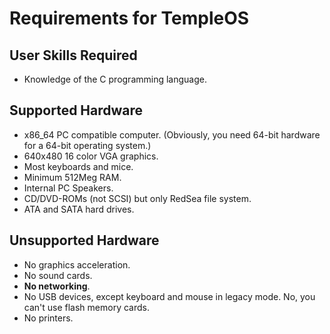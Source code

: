 # Requirements for TempleOS

## User Skills Required
  - Knowledge of the C programming language.

## Supported Hardware
  - x86_64 PC compatible computer. (Obviously, you need 64-bit hardware for a 64-bit operating system.)
  - 640x480 16 color VGA graphics.
  - Most keyboards and mice.
  - Minimum 512Meg RAM.
  - Internal PC Speakers.
  - CD/DVD-ROMs (not SCSI) but only RedSea file system.
  - ATA and SATA hard drives.

## Unsupported Hardware
  - No graphics acceleration.
  - No sound cards.
  - **No networking**.
  - No USB devices, except keyboard and mouse in legacy mode. No, you can't use flash memory cards.
  - No printers.
